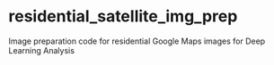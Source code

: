 # residential_satellite_img_prep
Image preparation code for residential Google Maps images for Deep Learning Analysis
